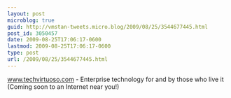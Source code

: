 ```yaml
---
layout: post
microblog: true
guid: http://vmstan-tweets.micro.blog/2009/08/25/3544677445.html
post_id: 3050457
date: 2009-08-25T17:06:17-0600
lastmod: 2009-08-25T17:06:17-0600
type: post
url: /2009/08/25/3544677445.html
---
```

www.techvirtuoso.com - Enterprise technology for and by those who live it (Coming soon to an Internet near you!)
